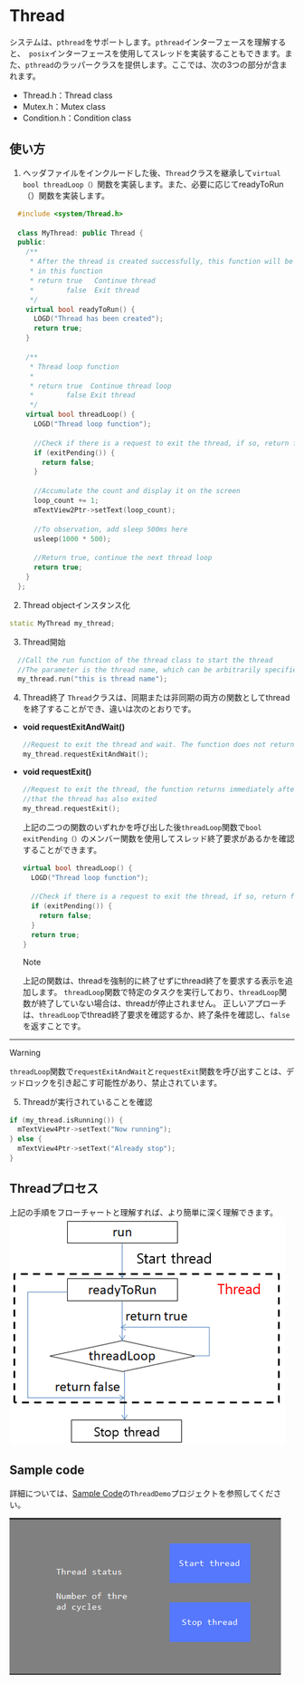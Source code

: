 # Thread
 システムは、`pthread`をサポートします。`pthread`インターフェースを理解すると、` posix`インターフェースを使用してスレッドを実装することもできます。また、`pthread`のラッパークラスを提供します。ここでは、次の3つの部分が含まれます。

* Thread.h：Thread class
* Mutex.h：Mutex class
* Condition.h：Condition class

## 使い方
1. ヘッダファイルをインクルードした後、`Thread`クラスを継承して`virtual bool threadLoop（）`関数を実装します。また、必要に応じてreadyToRun（）関数を実装します。

  ```c++
    #include <system/Thread.h>
    
    class MyThread: public Thread {
    public:
      /**
       * After the thread is created successfully, this function will be called, and some initialization operations can be done 
       * in this function
       * return true   Continue thread
       *        false  Exit thread
       */
      virtual bool readyToRun() {
        LOGD("Thread has been created");
        return true;
      }

      /**
       * Thread loop function
       *
       * return true  Continue thread loop
       *        false Exit thread
       */
      virtual bool threadLoop() {
        LOGD("Thread loop function");

        //Check if there is a request to exit the thread, if so, return false and exit the thread immediately
        if (exitPending()) {
          return false;
        }

        //Accumulate the count and display it on the screen
        loop_count += 1;
        mTextView2Ptr->setText(loop_count);

        //To observation, add sleep 500ms here
        usleep(1000 * 500);

        //Return true, continue the next thread loop
        return true;
      }
    };
  ```

2. Thread objectインスタンス化
  ```c++
  static MyThread my_thread;
  ```
3. Thread開始
  ```c++
    //Call the run function of the thread class to start the thread
    //The parameter is the thread name, which can be arbitrarily specified.
    my_thread.run("this is thread name");
  ```
4. Thread終了
    `Thread`クラスは、同期または非同期の両方の関数としてthreadを終了することができ、違いは次のとおりです。
  * **void requestExitAndWait()**  
    ```c++
    //Request to exit the thread and wait. The function does not return until the thread completely exits
    my_thread.requestExitAndWait();
    ```
  * **void requestExit()**  
    ```c++
    //Request to exit the thread, the function returns immediately after sending the request but at this time, it does not mean 
    //that the thread has also exited
    my_thread.requestExit();
    ```

    上記の二つの関数のいずれかを呼び出した後`threadLoop`関数で`bool exitPending（）`のメンバー関数を使用してスレッド終了要求があるかを確認することができます。

    ```c++
    virtual bool threadLoop() {
      LOGD("Thread loop function");

      //Check if there is a request to exit the thread, if so, return false and exit the thread immediately
      if (exitPending()) {
        return false;
      }
      return true;
    }
    ```

    > [!Note]
    > 上記の関数は、threadを強制的に終了せずにthread終了を要求する表示を追加します。
    > `threadLoop`関数で特定のタスクを実行しており、`threadLoop`関数が終了していない場合は、threadが停止されません。
    > 正しいアプローチは、`threadLoop`でthread終了要求を確認するか、終了条件を確認し、`false`を返すことです。

---
   > [!Warning]
   > `threadLoop`関数で`requestExitAndWait`と`requestExit`関数を呼び出すことは、デッドロックを引き起こす可能性があり、禁止されています。

5. Threadが実行されていることを確認
  ```c++
  if (my_thread.isRunning()) {
    mTextView4Ptr->setText("Now running");
  } else {
    mTextView4Ptr->setText("Already stop");
  }
  ```

## Threadプロセス
 上記の手順をフローチャートと理解すれば、より簡単に深く理解できます。 
![](images/threadloop.png)

## Sample code  
詳細については、[Sample Code](demo_download.md＃demo_download)の`ThreadDemo`プロジェクトを参照してください。 
    
![](assets/thread/example.png)

